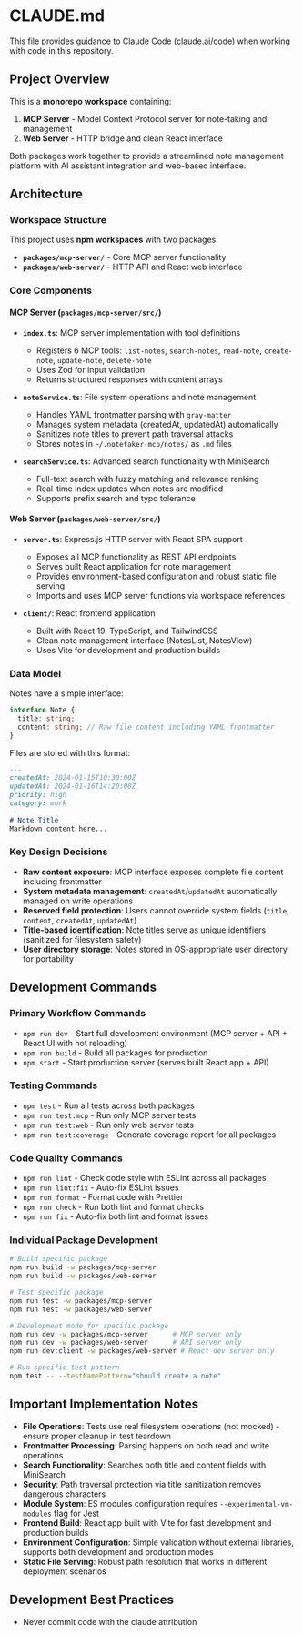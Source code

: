 # CLAUDE.md

This file provides guidance to Claude Code (claude.ai/code) when working with code in this repository.

## Project Overview

This is a **monorepo workspace** containing:
1. **MCP Server** - Model Context Protocol server for note-taking and management
2. **Web Server** - HTTP bridge and clean React interface

Both packages work together to provide a streamlined note management platform with AI assistant integration and web-based interface.

## Architecture

### Workspace Structure

This project uses **npm workspaces** with two packages:

- **`packages/mcp-server/`** - Core MCP server functionality
- **`packages/web-server/`** - HTTP API and React web interface

### Core Components

#### MCP Server (`packages/mcp-server/src/`)

- **`index.ts`**: MCP server implementation with tool definitions
  - Registers 6 MCP tools: `list-notes`, `search-notes`, `read-note`, `create-note`, `update-note`, `delete-note`
  - Uses Zod for input validation
  - Returns structured responses with content arrays

- **`noteService.ts`**: File system operations and note management
  - Handles YAML frontmatter parsing with `gray-matter`
  - Manages system metadata (createdAt, updatedAt) automatically
  - Sanitizes note titles to prevent path traversal attacks
  - Stores notes in `~/.notetaker-mcp/notes/` as `.md` files

- **`searchService.ts`**: Advanced search functionality with MiniSearch
  - Full-text search with fuzzy matching and relevance ranking
  - Real-time index updates when notes are modified
  - Supports prefix search and typo tolerance


#### Web Server (`packages/web-server/src/`)

- **`server.ts`**: Express.js HTTP server with React SPA support
  - Exposes all MCP functionality as REST API endpoints
  - Serves built React application for note management
  - Provides environment-based configuration and robust static file serving
  - Imports and uses MCP server functions via workspace references

- **`client/`**: React frontend application
  - Built with React 19, TypeScript, and TailwindCSS
  - Clean note management interface (NotesList, NotesView)
  - Uses Vite for development and production builds

### Data Model

Notes have a simple interface:
```typescript
interface Note {
  title: string;
  content: string; // Raw file content including YAML frontmatter
}
```

Files are stored with this format:
```markdown
---
createdAt: 2024-01-15T10:30:00Z
updatedAt: 2024-01-16T14:20:00Z
priority: high
category: work
---
# Note Title
Markdown content here...
```

### Key Design Decisions

- **Raw content exposure**: MCP interface exposes complete file content including frontmatter
- **System metadata management**: `createdAt`/`updatedAt` automatically managed on write operations
- **Reserved field protection**: Users cannot override system fields (`title`, `content`, `createdAt`, `updatedAt`)
- **Title-based identification**: Note titles serve as unique identifiers (sanitized for filesystem safety)
- **User directory storage**: Notes stored in OS-appropriate user directory for portability

## Development Commands

### Primary Workflow Commands
- `npm run dev` - Start full development environment (MCP server + API + React UI with hot reloading)
- `npm run build` - Build all packages for production
- `npm start` - Start production server (serves built React app + API)

### Testing Commands
- `npm test` - Run all tests across both packages
- `npm run test:mcp` - Run only MCP server tests
- `npm run test:web` - Run only web server tests  
- `npm run test:coverage` - Generate coverage report for all packages

### Code Quality Commands
- `npm run lint` - Check code style with ESLint across all packages
- `npm run lint:fix` - Auto-fix ESLint issues
- `npm run format` - Format code with Prettier  
- `npm run check` - Run both lint and format checks
- `npm run fix` - Auto-fix both lint and format issues

### Individual Package Development
```bash
# Build specific package
npm run build -w packages/mcp-server
npm run build -w packages/web-server

# Test specific package
npm run test -w packages/mcp-server
npm run test -w packages/web-server

# Development mode for specific package
npm run dev -w packages/mcp-server      # MCP server only
npm run dev -w packages/web-server      # API server only  
npm run dev:client -w packages/web-server # React dev server only

# Run specific test pattern
npm test -- --testNamePattern="should create a note"
```

## Important Implementation Notes

- **File Operations**: Tests use real filesystem operations (not mocked) - ensure proper cleanup in test teardown
- **Frontmatter Processing**: Parsing happens on both read and write operations
- **Search Functionality**: Searches both title and content fields with MiniSearch
- **Security**: Path traversal protection via title sanitization removes dangerous characters
- **Module System**: ES modules configuration requires `--experimental-vm-modules` flag for Jest
- **Frontend Build**: React app built with Vite for fast development and production builds
- **Environment Configuration**: Simple validation without external libraries, supports both development and production modes
- **Static File Serving**: Robust path resolution that works in different deployment scenarios

## Development Best Practices

- Never commit code with the claude attribution